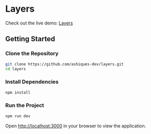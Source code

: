 # Layers

Check out the live demo: [Layers](https://design-layers.vercel.app/)

## Getting Started

### Clone the Repository
```sh
git clone https://github.com/ashiques-dev/layers.git
cd layers
```

### Install Dependencies
```sh
npm install
```

### Run the Project
```sh
npm run dev
```

Open [http://localhost:3000](http://localhost:3000) in your browser to view the application.

